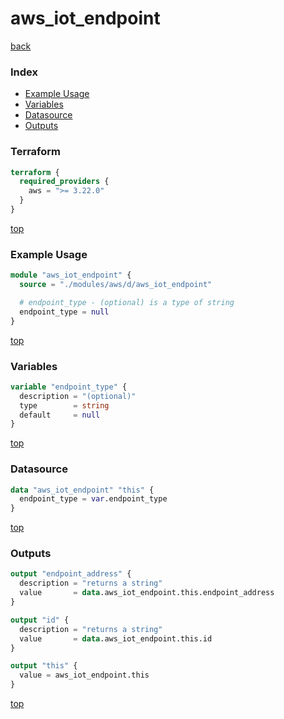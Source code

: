# aws_iot_endpoint

[back](../aws.md)

### Index

- [Example Usage](#example-usage)
- [Variables](#variables)
- [Datasource](#datasource)
- [Outputs](#outputs)

### Terraform

```terraform
terraform {
  required_providers {
    aws = ">= 3.22.0"
  }
}
```

[top](#index)

### Example Usage

```terraform
module "aws_iot_endpoint" {
  source = "./modules/aws/d/aws_iot_endpoint"

  # endpoint_type - (optional) is a type of string
  endpoint_type = null
}
```

[top](#index)

### Variables

```terraform
variable "endpoint_type" {
  description = "(optional)"
  type        = string
  default     = null
}
```

[top](#index)

### Datasource

```terraform
data "aws_iot_endpoint" "this" {
  endpoint_type = var.endpoint_type
}
```

[top](#index)

### Outputs

```terraform
output "endpoint_address" {
  description = "returns a string"
  value       = data.aws_iot_endpoint.this.endpoint_address
}

output "id" {
  description = "returns a string"
  value       = data.aws_iot_endpoint.this.id
}

output "this" {
  value = aws_iot_endpoint.this
}
```

[top](#index)